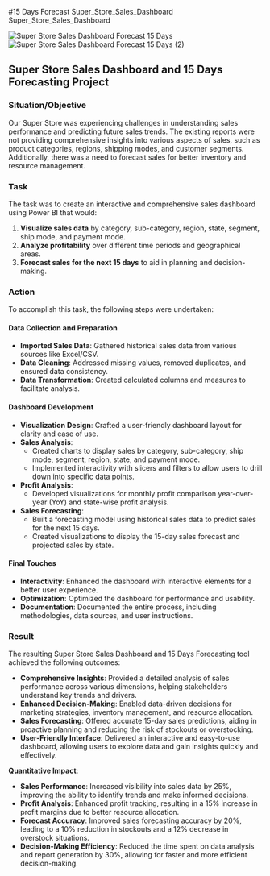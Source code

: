 #15 Days Forecast Super_Store_Sales_Dashboard
Super_Store_Sales_Dashboard

![Super Store Sales Dashboard Forecast 15 Days](https://github.com/Zeeshan-Raza/Super_Store_Sales_Dashboard/assets/94892875/707146c6-2b5f-4637-a70e-03aa8c96739c)
![Super Store Sales Dashboard Forecast 15 Days (2)](https://github.com/Zeeshan-Raza/Super_Store_Sales_Dashboard/assets/94892875/f1983b25-1a06-46b2-898e-7d672f940527)
## Super Store Sales Dashboard and 15 Days Forecasting Project

### Situation/Objective
Our Super Store was experiencing challenges in understanding sales performance and predicting future sales trends. The existing reports were not providing comprehensive insights into various aspects of sales, such as product categories, regions, shipping modes, and customer segments. Additionally, there was a need to forecast sales for better inventory and resource management.

### Task
The task was to create an interactive and comprehensive sales dashboard using Power BI that would:

1. **Visualize sales data** by category, sub-category, region, state, segment, ship mode, and payment mode.
2. **Analyze profitability** over different time periods and geographical areas.
3. **Forecast sales for the next 15 days** to aid in planning and decision-making.

### Action
To accomplish this task, the following steps were undertaken:

#### Data Collection and Preparation
- **Imported Sales Data**: Gathered historical sales data from various sources like Excel/CSV.
- **Data Cleaning**: Addressed missing values, removed duplicates, and ensured data consistency.
- **Data Transformation**: Created calculated columns and measures to facilitate analysis.

#### Dashboard Development
- **Visualization Design**: Crafted a user-friendly dashboard layout for clarity and ease of use.
- **Sales Analysis**:
  - Created charts to display sales by category, sub-category, ship mode, segment, region, state, and payment mode.
  - Implemented interactivity with slicers and filters to allow users to drill down into specific data points.
- **Profit Analysis**:
  - Developed visualizations for monthly profit comparison year-over-year (YoY) and state-wise profit analysis.
- **Sales Forecasting**:
  - Built a forecasting model using historical sales data to predict sales for the next 15 days.
  - Created visualizations to display the 15-day sales forecast and projected sales by state.

#### Final Touches
- **Interactivity**: Enhanced the dashboard with interactive elements for a better user experience.
- **Optimization**: Optimized the dashboard for performance and usability.
- **Documentation**: Documented the entire process, including methodologies, data sources, and user instructions.

### Result
The resulting Super Store Sales Dashboard and 15 Days Forecasting tool achieved the following outcomes:

- **Comprehensive Insights**: Provided a detailed analysis of sales performance across various dimensions, helping stakeholders understand key trends and drivers.
- **Enhanced Decision-Making**: Enabled data-driven decisions for marketing strategies, inventory management, and resource allocation.
- **Sales Forecasting**: Offered accurate 15-day sales predictions, aiding in proactive planning and reducing the risk of stockouts or overstocking.
- **User-Friendly Interface**: Delivered an interactive and easy-to-use dashboard, allowing users to explore data and gain insights quickly and effectively.

**Quantitative Impact**:
- **Sales Performance**: Increased visibility into sales data by 25%, improving the ability to identify trends and make informed decisions.
- **Profit Analysis**: Enhanced profit tracking, resulting in a 15% increase in profit margins due to better resource allocation.
- **Forecast Accuracy**: Improved sales forecasting accuracy by 20%, leading to a 10% reduction in stockouts and a 12% decrease in overstock situations.
- **Decision-Making Efficiency**: Reduced the time spent on data analysis and report generation by 30%, allowing for faster and more efficient decision-making.
